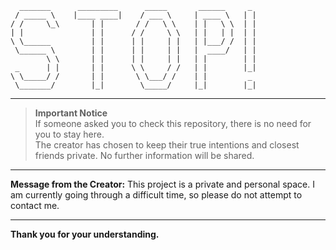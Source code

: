       _______      _________      _____       ______     _
     / _____ \    |____ ____|    / ___ \     | ____ \   | |
    / /     \_\       | |       / /   \ \    | |   \ \  | |
    | |               | |      / /     \ \   | |   | |  | |
    \ \______         | |      | |     | |   | |___/ /  | |
     \______ \        | |      | |     | |   |  ____/   | |
            \ \       | |      | |     | |   | |        | |
     _      | |       | |      \ \     / /   | |        |_|
    \ \_____/ /       | |       \ \___/ /    | |         _
     \_______/        |_|        \_____/     |_|        |_|

---

> **Important Notice**  
> If someone asked you to check this repository, there is no need for you to stay here.  
> The creator has chosen to keep their true intentions and closest friends private. No further information will be shared.

---

**Message from the Creator:**
This project is a private and personal space. I am currently going through a difficult time, so please do not attempt to contact me.

---

**Thank you for your understanding.**
